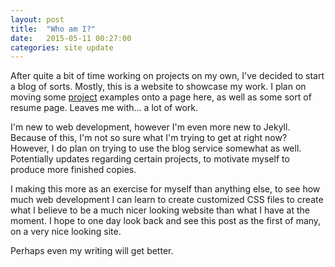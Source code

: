 ```yaml
---
layout: post
title:  "Who am I?"
date:   2015-05-11 00:27:00
categories: site update
---
```


After quite a bit of time working on projects on my own, I've decided to start
a blog of sorts. Mostly, this is a website to showcase my work. I plan on
moving some [project][gh-projects] examples onto a page here, as well as some 
sort of resume page. Leaves me with... a lot of work.

I'm new to web development, however I'm even more new to Jekyll. Because of
this, I'm not so sure what I'm trying to get at right now? However, I do plan
on trying to use the blog service somewhat as well. Potentially updates
regarding certain projects, to motivate myself to produce more finished copies. 

I making this more as an exercise for myself than anything else, to see how
much web development I can learn to create customized CSS files to create what
I believe to be a much nicer looking website than what I have at the moment. I
hope to one day look back and see this post as the first of many, on a very
nice looking site. 

Perhaps even my writing will get better.

[gh-projects]: http://github.com/dkarwowski
